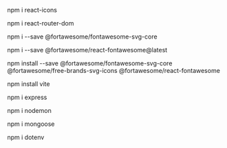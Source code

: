 
npm i react-icons

npm i react-router-dom

npm i --save @fortawesome/fontawesome-svg-core

npm i --save @fortawesome/react-fontawesome@latest

npm install --save @fortawesome/fontawesome-svg-core @fortawesome/free-brands-svg-icons @fortawesome/react-fontawesome

 npm install vite 

npm i express 

npm i nodemon

npm i mongoose

npm i dotenv